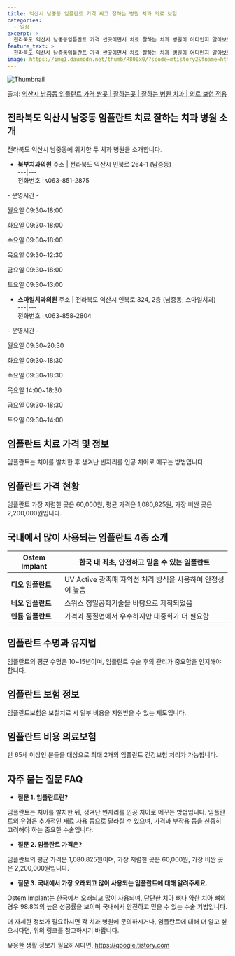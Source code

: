 ```yaml
---
title: 익산시 남중동 임플란트 가격 싸고 잘하는 병원 치과 의료 보험
categories:
  - 일상
excerpt: >
  전라북도 익산시 남중동임플란트 가격 싼곳이면서 치료 잘하는 치과 병원이 어디인지 알아보도록 하겠습니다. 전라북도 익산시 남중동에 위치한 북부치과의원 스마일치과의원 순서대로 안내 드리며, 임플란트 치료시 신경써야 할 부분 또한 같이 공유 드리겠습니다.2024년 임플란트 가격 살펴보기 👈 클릭임플란트 평균 가격북부치과의원표 내에 있는 전화 번호를 클릭 하시면 북부치과의원로 바로 전화 연결 됩니다.분류주소전화번호치과의원전라북도 익산시 인북로 264-1 (남중동)📞063-851-2875로 전화하기북부치과의원 위치 확인하기 👈 클릭요일운영시간월요일09:30~18:00화요일09:30~18:00수요일09:30~18:00목요일09:30~12:30금요일09:30~18:00토요일09:..
feature_text: >
  전라북도 익산시 남중동임플란트 가격 싼곳이면서 치료 잘하는 치과 병원이 어디인지 알아보도록 하겠습니다. 전라북도 익산시 남중동에 위치한 북부치과의원 스마일치과의원 순서대로 안내 드리며, 임플란트 치료시 신경써야 할 부분 또한 같이 공유 드리겠습니다.2024년 임플란트 가격 살펴보기 👈 클릭임플란트 평균 가격북부치과의원표 내에 있는 전화 번호를 클릭 하시면 북부치과의원로 바로 전화 연결 됩니다.분류주소전화번호치과의원전라북도 익산시 인북로 264-1 (남중동)📞063-851-2875로 전화하기북부치과의원 위치 확인하기 👈 클릭요일운영시간월요일09:30~18:00화요일09:30~18:00수요일09:30~18:00목요일09:30~12:30금요일09:30~18:00토요일09:..
image: https://img1.daumcdn.net/thumb/R800x0/?scode=mtistory2&fname=https%3A%2F%2Fblog.kakaocdn.net%2Fdn%2FbzHigq%2FbtsGY4HwkVA%2Fn3JTH2BKLMCtLvxSGxYQEk%2Fimg.webp
---
```


![Thumbnail](https://img1.daumcdn.net/thumb/R800x0/?scode=mtistory2&fname=https%3A%2F%2Fblog.kakaocdn.net%2Fdn%2FbzHigq%2FbtsGY4HwkVA%2Fn3JTH2BKLMCtLvxSGxYQEk%2Fimg.webp)

<p>출처: <a href="https://qoogle.tistory.com/7048" rel="dofollow">익산시 남중동 임플란트 가격 싼곳 | 잘하는곳 | 잘하는 병원 치과 | 의료 보험 적용</a> </p>

## 전라북도 익산시 남중동 임플란트 치료 잘하는 치과 병원 소개

전라북도 익산시 남중동에 위치한 두 치과 병원을 소개합니다.

  * **북부치과의원**
주소 | 전라북도 익산시 인북로 264-1 (남중동)  
---|---  
전화번호 | 📞063-851-2875  
  
\- 운영시간 -

월요일 09:30~18:00

화요일 09:30~18:00

수요일 09:30~18:00

목요일 09:30~12:30

금요일 09:30~18:00

토요일 09:30~13:00

  * **스마일치과의원**
주소 | 전라북도 익산시 인북로 324, 2층 (남중동, 스마일치과)  
---|---  
전화번호 | 📞063-858-2804  
  
\- 운영시간 -

월요일 09:30~20:30

화요일 09:30~18:30

수요일 09:30~18:30

목요일 14:00~18:30

금요일 09:30~18:30

토요일 09:30~14:00

## 임플란트 치료 가격 및 정보

임플란트는 치아를 발치한 후 생겨난 빈자리를 인공 치아로 메꾸는 방법입니다.

## 임플란트 가격 현황

임플란트 가장 저렴한 곳은 60,000원, 평균 가격은 1,080,825원, 가장 비싼 곳은 2,200,000원입니다.

## 국내에서 많이 사용되는 임플란트 4종 소개

**Ostem Implant** | 한국 내 최초, 안전하고 믿을 수 있는 임플란트  
---|---  
**디오 임플란트** | UV Active 광촉매 자외선 처리 방식을 사용하여 안정성이 높음  
**네오 임플란트** | 스위스 정밀공학기술을 바탕으로 제작되었음  
**덴튬 임플란트** | 가격과 품질면에서 우수하지만 대중화가 더 필요함  
  
## 임플란트 수명과 유지법

임플란트의 평균 수명은 10~15년이며, 임플란트 수술 후의 관리가 중요함을 인지해야 합니다.

## 임플란트 보험 정보

임플란트보험은 보철치료 시 일부 비용을 지원받을 수 있는 제도입니다.

## 임플란트 비용 의료보험

만 65세 이상인 분들을 대상으로 최대 2개의 임플란트 건강보험 처리가 가능합니다.

## 자주 묻는 질문 FAQ

  * **질문 1. 임플란트란?**

임플란트는 치아를 발치한 뒤, 생겨난 빈자리를 인공 치아로 메꾸는 방법입니다. 임플란트의 유형은 추가적인 재료 사용 등으로 달라질 수
있으며, 가격과 부작용 등을 신중히 고려해야 하는 중요한 수술입니다.

  * **질문 2. 임플란트 가격은?**

임플란트의 평균 가격은 1,080,825원이며, 가장 저렴한 곳은 60,000원, 가장 비싼 곳은 2,200,000원입니다.

  * **질문 3. 국내에서 가장 오래되고 많이 사용되는 임플란트에 대해 알려주세요.**

Ostem Implant는 한국에서 오래되고 많이 사용되며, 단단한 치아 뼈나 약한 치아 뼈의 경우 98.8%의 높은 성공률을 보이며
국내에서 안전하고 믿을 수 있는 수술 기법입니다.

더 자세한 정보가 필요하시면 각 치과 병원에 문의하시거나, 임플란트에 대해 더 알고 싶으시다면, 위의 링크를 참고하시기 바랍니다.



 

유용한 생활 정보가 필요하시다면, <a href="https://qoogle.tistory.com" rel="dofollow">https://qoogle.tistory.com</a>


